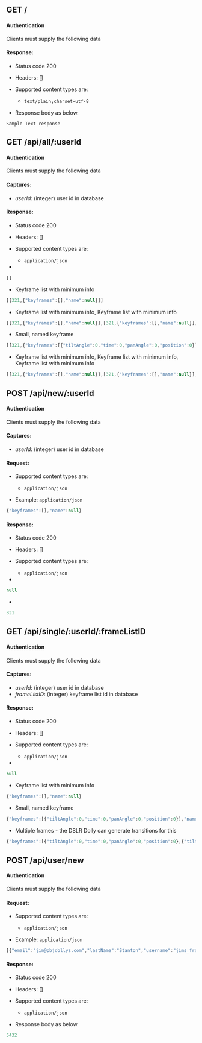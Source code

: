 ## GET /

#### Authentication



Clients must supply the following data


#### Response:

- Status code 200
- Headers: []

- Supported content types are:

    - `text/plain;charset=utf-8`

- Response body as below.

```
Sample Text response
```

## GET /api/all/:userId

#### Authentication



Clients must supply the following data


#### Captures:

- *userId*: (integer) user id in database

#### Response:

- Status code 200
- Headers: []

- Supported content types are:

    - `application/json`

- 

```javascript
[]
```

- Keyframe list with minimum info

```javascript
[[321,{"keyframes":[],"name":null}]]
```

- Keyframe list with minimum info, Keyframe list with minimum info

```javascript
[[321,{"keyframes":[],"name":null}],[321,{"keyframes":[],"name":null}]]
```

- Small, named keyframe

```javascript
[[321,{"keyframes":[{"tiltAngle":0,"time":0,"panAngle":0,"position":0}],"name":"My Starter Keyframe List"}]]
```

- Keyframe list with minimum info, Keyframe list with minimum info, Keyframe list with minimum info

```javascript
[[321,{"keyframes":[],"name":null}],[321,{"keyframes":[],"name":null}],[321,{"keyframes":[],"name":null}]]
```

## POST /api/new/:userId

#### Authentication



Clients must supply the following data


#### Captures:

- *userId*: (integer) user id in database

#### Request:

- Supported content types are:

    - `application/json`

- Example: `application/json`

```javascript
{"keyframes":[],"name":null}
```

#### Response:

- Status code 200
- Headers: []

- Supported content types are:

    - `application/json`

- 

```javascript
null
```

- 

```javascript
321
```

## GET /api/single/:userId/:frameListID

#### Authentication



Clients must supply the following data


#### Captures:

- *userId*: (integer) user id in database
- *frameListID*: (integer) keyframe list id in database

#### Response:

- Status code 200
- Headers: []

- Supported content types are:

    - `application/json`

- 

```javascript
null
```

- Keyframe list with minimum info

```javascript
{"keyframes":[],"name":null}
```

- Small, named keyframe

```javascript
{"keyframes":[{"tiltAngle":0,"time":0,"panAngle":0,"position":0}],"name":"My Starter Keyframe List"}
```

- Multiple frames - the DSLR Dolly can generate transitions for this

```javascript
{"keyframes":[{"tiltAngle":0,"time":0,"panAngle":0,"position":0},{"tiltAngle":0,"time":30,"panAngle":0,"position":15},{"tiltAngle":30,"time":40,"panAngle":30,"position":15}],"name":"A few more frames"}
```

## POST /api/user/new

#### Authentication



Clients must supply the following data


#### Request:

- Supported content types are:

    - `application/json`

- Example: `application/json`

```javascript
[{"email":"jim@pbjdollys.com","lastName":"Stanton","username":"jims_frames","firstName":"Jim"},"UserPassword"]
```

#### Response:

- Status code 200
- Headers: []

- Supported content types are:

    - `application/json`

- Response body as below.

```javascript
5432
```


